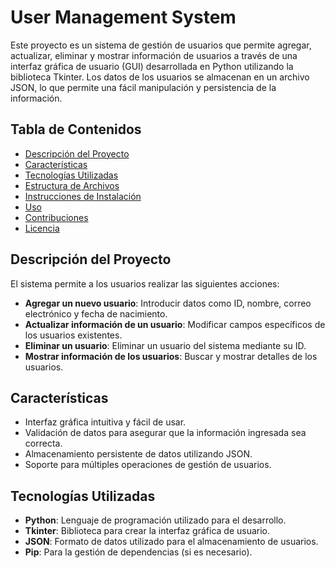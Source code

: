 # User Management System

Este proyecto es un sistema de gestión de usuarios que permite agregar, actualizar, eliminar y mostrar información de usuarios a través de una interfaz gráfica de usuario (GUI) desarrollada en Python utilizando la biblioteca Tkinter. Los datos de los usuarios se almacenan en un archivo JSON, lo que permite una fácil manipulación y persistencia de la información.

## Tabla de Contenidos

- [Descripción del Proyecto](#descripción-del-proyecto)
- [Características](#características)
- [Tecnologías Utilizadas](#tecnologías-utilizadas)
- [Estructura de Archivos](#estructura-de-archivos)
- [Instrucciones de Instalación](#instrucciones-de-instalación)
- [Uso](#uso)
- [Contribuciones](#contribuciones)
- [Licencia](#licencia)

## Descripción del Proyecto

El sistema permite a los usuarios realizar las siguientes acciones:

- **Agregar un nuevo usuario**: Introducir datos como ID, nombre, correo electrónico y fecha de nacimiento.
- **Actualizar información de un usuario**: Modificar campos específicos de los usuarios existentes.
- **Eliminar un usuario**: Eliminar un usuario del sistema mediante su ID.
- **Mostrar información de los usuarios**: Buscar y mostrar detalles de los usuarios.

## Características

- Interfaz gráfica intuitiva y fácil de usar.
- Validación de datos para asegurar que la información ingresada sea correcta.
- Almacenamiento persistente de datos utilizando JSON.
- Soporte para múltiples operaciones de gestión de usuarios.

## Tecnologías Utilizadas

- **Python**: Lenguaje de programación utilizado para el desarrollo.
- **Tkinter**: Biblioteca para crear la interfaz gráfica de usuario.
- **JSON**: Formato de datos utilizado para el almacenamiento de usuarios.
- **Pip**: Para la gestión de dependencias (si es necesario).


